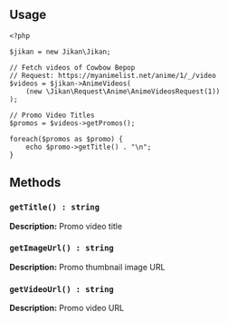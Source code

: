 ## Usage
```
<?php

$jikan = new Jikan\Jikan;

// Fetch videos of Cowbow Bepop
// Request: https://myanimelist.net/anime/1/_/video
$videos = $jikan->AnimeVideos(
    (new \Jikan\Request\Anime\AnimeVideosRequest(1))
);

// Promo Video Titles
$promos = $videos->getPromos();

foreach($promos as $promo) {
    echo $promo->getTitle() . "\n";
}
```

## Methods
### `getTitle() : string`
**Description:** Promo video title

### `getImageUrl() : string`
**Description:** Promo thumbnail image URL

### `getVideoUrl() : string`
**Description:** Promo video URL